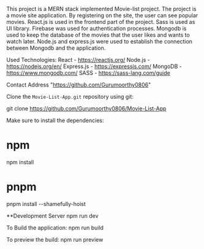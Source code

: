 This project is a MERN stack implemented Movie-list project. The project is a movie site application. By registering on the site, the user can see popular movies. React.js is used in the frontend part of the project. Sass is used as UI library. Firebase was used for authentication processes. Mongodb is used to keep the database of the movies that the user likes and wants to watch later. Node.js and express.js were used to establish the connection between Mongodb and the application.</p>

Used Technologies:
React - https://reactjs.org/
Node.js - https://nodejs.org/en/
Express.js - https://expressjs.com/
MongoDB - https://www.mongodb.com/
SASS - https://sass-lang.com/guide

Contact Address
"https://github.com/Gurumoorthy0806"

Clone the `Movie-List-App.git` repository using git:

git clone https://github.com/Gurumoorthy0806/Movie-List-App

Make sure to install the dependencies:

# npm
npm install

# pnpm
pnpm install --shamefully-hoist

**Development Server
npm run dev

To Build the application:
npm run build

To preview the build:
npm run preview

